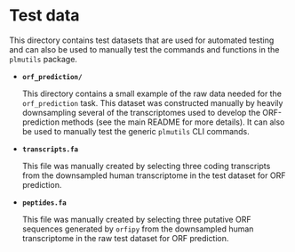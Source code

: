 # Test data

This directory contains test datasets that are used for automated testing and can also be used to manually test the commands and functions in the `plmutils` package.

- **`orf_prediction/`**

  This directory contains a small example of the raw data needed for the `orf_prediction` task. This dataset was constructed manually by heavily downsampling several of the transcriptomes used to develop the ORF-prediction methods (see the main README for more details). It can also be used to manually test the generic `plmutils` CLI commands.

- **`transcripts.fa`**

  This file was manually created by selecting three coding transcripts from the downsampled human transcriptome in the test dataset for ORF prediction.

- **`peptides.fa`**

    This file was manually created by selecting three putative ORF sequences generated by `orfipy` from the downsampled human transcriptome in the raw test dataset for ORF prediction.
